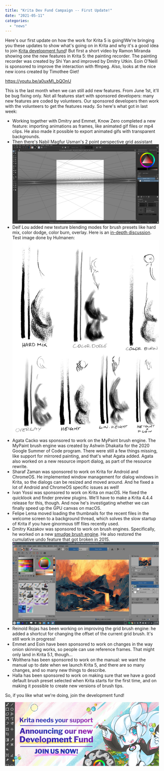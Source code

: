 ```yaml
---
title: "Krita Dev Fund Campaign -- First Update!"
date: "2021-05-11"
categories: 
  - "news"
---
```


Here's our first update on how the work for Krita 5 is going!We're bringing you these updates to show what's going on in Krita and why it's a good idea to join [Krita development fund](https://fund.krita.org)! But first a short video by Ramon Miranda showing one the new features in Krita 5: the painting recorder. The painting recorder was created by Shi Yan and improved by Dmitry Utkin. Eoin O'Neill is sponsored to improve the interaction with ffmpeg. Also, looks at the nice new icons created by Timothee Giet!

https://youtu.be/a0uxM\_bQOnU

This is the last month when we can still add new features. From June 1st, it'll be bug fixing only. Not all features start with sponsored developers: many new features are coded by volunteers. Our sponsored developers then work with the volunteers to get the features ready. So here's what got in last week:

- Working together with Dmitry and Emmet, Know Zero completed a new feature: importing animations as frames, like animated gif files or mp4 clips. He also made it possible to export animated gifs with transparent backgrounds.
- Then there's Nabil Magfur Usman's 2 point perspective grid assistant[![](images/perspective_grid-1024x552.png)](https://krita.org/wp-content/uploads/2021/05/perspective_grid.png)
- Deif Lou added new texture blending modes for brush presets like hard mix, color dodge, color burn, overlay. Here is an [in-depth discussion](https://phabricator.kde.org/T14345). Test image done by Hulmanen: [![](images/texture_blending-766x1024.jpg)](https://krita.org/wp-content/uploads/2021/05/texture_blending.jpg)
- Agata Cacko was sponsored to work on the MyPaint brush engine. The MyPaint brush engine was created by Ashwin Dhakaita for the 2020 Google Summer of Code program. There were still a few things missing, like support for mirrored painting, and that's what Agata added. Agata also worked on a new resource import dialog, as part of the resource rewrite.
- Sharaf Zaman was sponsored to work on Krita for Android and ChromeOS. He implemented window management for dialog windows in Krita, so the dialogs can be resized and moved around. And he fixed a lot of Android and ChromeOS specific issues as well!
- Ivan Yossi was sponsored to work on Krita on macOS. He fixed the quicklook and finder preview plugins. We'll have to make a Krita 4.4.4 release for this, though. And now he's investigating whether we can finally speed up the GPU canvas on macOS.
- Felipe Lema moved loading the thumbnails for the recent files in the welcome screen to a background thread, which solves the slow startup of Krita if you have ginormous tiff files recently used.
- Dmitry Kazakov was sponsored to work on brush engines. Specifically, he worked on a new [smudge brush engine](https://invent.kde.org/graphics/krita/-/merge_requests/756). He also restored the cumulative undo feature that got broken in 2015. [![](images/colorsmudge-1024x578.jpg)](https://krita.org/wp-content/uploads/2021/05/colorsmudge.jpg)
- Reinold Rojas has been working on improving the grid brush engine: he added a shortcut for changing the offset of the current grid brush. It's still work in progress!
- Emmet and Eoin have been sponsored to work on changes in the way onion skinning works, so people can use reference frames. That might only land in Krita 5.1, though...
- Wolthera has been sponsored to work on the manual: we want the manual up to date when we launch Krita 5, and there are so many changes, and so many new things to describe.
- Halla has been sponsored to work on making sure that we have a good default brush preset selected when Krita starts for the first time, and on making it possible to create new versions of brush tips.

So, if you like what we're doing, join the development fund!

[![](images/landing-page-banner.png)](https://fund.krita.org)
